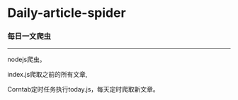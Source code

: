 # Daily-article-spider
### 每日一文爬虫
---
nodejs爬虫。

index.js爬取之前的所有文章,

Corntab定时任务执行today.js，每天定时爬取新文章。